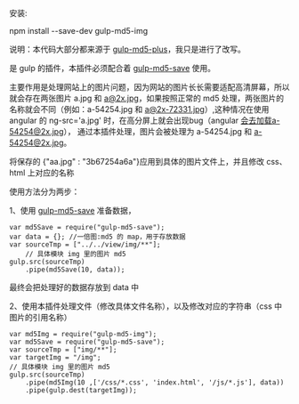 安装:

npm install --save-dev gulp-md5-img


说明：本代码大部分都来源于 [gulp-md5-plus](https://github.com/wpfpizicai/gulp-md5-plus)，我只是进行了改写。

是 gulp 的插件，本插件必须配合着 [gulp-md5-save](https://github.com/zhengweijia/gulp-md5-save) 使用。

主要作用是处理网站上的图片问题，因为网站的图片长长需要适配高清屏幕，所以就会存在两张图片 a.jpg 和 a@2x.jpg，如果按照正常的 md5 处理，两张图片的名称就会不同（例如：a-54254.jpg 和 a@2x-72331.jpg）,这种情况在使用 angular 的 ng-src='a.jpg' 时，在高分屏上就会出现bug（angular 会去加载a-54254@2x.jpg）， 通过本插件处理，图片会被处理为 a-54254.jpg 和 a-54254@2x.jpg。

将保存的 {"aa.jpg" : "3b67254a6a"}应用到具体的图片文件上，并且修改 css、html 上对应的名称

使用方法分为两步：

1、使用 [gulp-md5-save](https://github.com/zhengweijia/gulp-md5-save) 准备数据，

	var md5Save = require("gulp-md5-save");
	var data = {}; //一倍图:md5 的 map，用于存放数据
	var sourceTmp = ["../../view/img/**"];
        // 具体模块 img 里的图片 md5
    gulp.src(sourceTmp)
        .pipe(md5Save(10, data));
        

最终会把处理好的数据存放到 data 中

2、使用本插件处理文件（修改具体文件名称），以及修改对应的字符串（css 中图片的引用名称）

	var md5Img = require("gulp-md5-img");
	var md5Save = require("gulp-md5-save");
	var sourceTmp = ["img/**"];
    var targetImg = "/img";
    // 具体模块 img 里的图片 md5
    gulp.src(sourceTmp)
        .pipe(md5Img(10 ,['/css/*.css', 'index.html', '/js/*.js'], data))
        .pipe(gulp.dest(targetImg));



